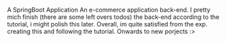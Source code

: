 A SpringBoot Application 
An e-commerce application back-end.
I pretty mich finish (there are some left overs todos) the back-end according to the tutorial, i might polish this later.
Overall, im quite satisfied from the exp. creating this and following the tutorial.
Onwards to new  porjects :>
